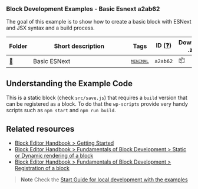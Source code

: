 ### Block Development Examples - Basic Esnext a2ab62

The goal of this example is to show how to create a basic block with ESNext and JSX syntax and a build process.

<!-- Please, do not remove these @TABLE EXAMPLES BEGIN and @TABLE EXAMPLES END comments or modify the table inside. This table is automatically generated from the data at _data/examples.json and _data/tags.json -->
<!-- @TABLE EXAMPLES BEGIN -->

| Folder                                                                                               | <span style="display: inline-block; width:250px">Short description</span> | Tags                                                                                                                           | ID ([❓](https://github.com/WordPress/block-development-examples/wiki/04-Why-an-ID-for-every-example%3F "Why an ID for every example?")) | Download .zip                                                                                                                                                                                                                                                   | Live Demo                                                                                                                                                                                                                                                                                                                                                                           |
| ---------------------------------------------------------------------------------------------------- | ------------------------------------------------------------------------- | ------------------------------------------------------------------------------------------------------------------------------ | ---------------------------------------------------------------------------------------------------------------------------------------- | --------------------------------------------------------------------------------------------------------------------------------------------------------------------------------------------------------------------------------------------------------------- | ----------------------------------------------------------------------------------------------------------------------------------------------------------------------------------------------------------------------------------------------------------------------------------------------------------------------------------------------------------------------------------- |
| [📁](https://github.com/WordPress/block-development-examples/tree/trunk/plugins/basic-esnext-a2ab62) | Basic ESNext                                                              | <small><code><a href="https://github.com/WordPress/block-development-examples/wiki/03-Tags#minimal">MINIMAL</a></code></small> | `a2ab62`                                                                                                                                 | [📦](https://raw.githubusercontent.com/WordPress/block-development-examples/deploy/zips/basic-esnext-a2ab62.zip "Install the plugin using this zip and activate it. Then use the ID of the block (a2ab62) to find it and add it to a post to see it in action") | [![](https://raw.githubusercontent.com/WordPress/block-development-examples/trunk/_assets/icon-wp.svg)](https://playground.wordpress.net/?blueprint-url=https://raw.githubusercontent.com/WordPress/block-development-examples/trunk/plugins/basic-esnext-a2ab62/_playground/blueprint.json "Use the ID of the block (a2ab62) to find it and add it to a post to see it in action") |

<!-- @TABLE EXAMPLES END -->

## Understanding the Example Code

This is a static block (check `src/save.js`) that requires a `build` version that can be registered as a block. To do that the `wp-scripts` provide very handy scripts such as `npm start` and `npm run build`.

## Related resources

- [Block Editor Handbook > Getting Started](https://developer.wordpress.org/block-editor/getting-started/)
- [Block Editor Handbook > Fundamentals of Block Development > Static or Dynamic rendering of a block](https://developer.wordpress.org/block-editor/getting-started/fundamentals/)
- [Block Editor Handbook > Fundamentals of Block Development > Registration of a block](https://developer.wordpress.org/block-editor/getting-started/fundamentals/registration-of-a-block/)

> **Note**
> Check the [Start Guide for local development with the examples](https://github.com/WordPress/block-development-examples/wiki/02-Examples#start-guide-for-local-development-with-the-examples)
